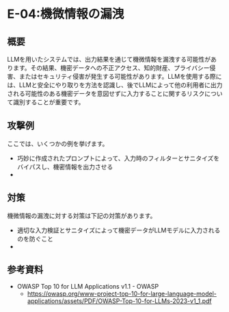 # E-04:機微情報の漏洩
## 概要
LLMを用いたシステムでは、出力結果を通じて機微情報を漏洩する可能性があります。その結果、機密データへの不正アクセス、知的財産、プライバシー侵害、またはセキュリティ侵害が発生する可能性があります。LLMを使用する際には、LLMと安全にやり取りを方法を認識し、後でLLMによって他の利用者に出力される可能性のある機密データを意図せずに入力することに関するリスクについて識別することが重要です。

## 攻撃例
ここでは、いくつかの例を挙げます。
* 巧妙に作成されたプロンプトによって、入力時のフィルターとサニタイズをバイパスし、機密情報を出力させる
* 
## 対策
機微情報の漏洩に対する対策は下記の対策があります。
* 適切な入力検証とサニタイズによって機密データがLLMモデルに入力されるのを防ぐこと
* 
## 参考資料
* OWASP Top 10 for LLM Applications v1.1 - OWASP
  * https://owasp.org/www-project-top-10-for-large-language-model-applications/assets/PDF/OWASP-Top-10-for-LLMs-2023-v1_1.pdf
